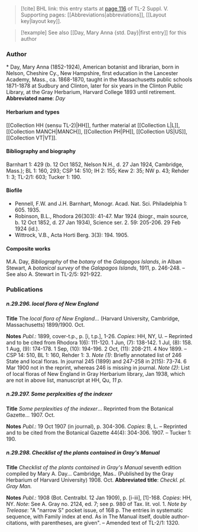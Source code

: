 > [!cite] BHL link: this entry starts at [page 116](https://www.biodiversitylibrary.org/page/33259162) of TL-2 Suppl. V.
> Supporting pages: [[Abbreviations|abbreviations]], [[Layout key|layout key]].

> [!example] See also [[Day, Mary Anna {std. Day}|first entry]] for this author

### Author

\* Day, Mary Anna (1852-1924), American botanist and librarian, born in Nelson, Cheshire Cy., New Hampshire, first education in the Lancester Academy, Mass., ca. 1868-1870, taught in the Massachusetts public schools 1871-1878 at Sudbury and Clinton, later for six years in the Clinton Public Library, at the Gray Herbarium, Harvard College 1893 until retirement. 
**Abbreviated name**: *Day*

#### Herbarium and types

[[Collection HH (sensu TL-2)|HH]], further material at [[Collection L|L]], [[Collection MANCH|MANCH]], [[Collection PH|PH]], [[Collection US|US]], [[Collection VT|VT]].

#### Bibliography and biography

Barnhart 1: 429 (b. 12 Oct 1852, Nelson N.H., d. 27 Jan 1924, Cambridge, Mass.); BL 1: 160, 293; CSP 14: 510; IH 2: 155; Kew 2: 35; NW p. 43; Rehder 1: 3; TL-2/1: 603; Tucker 1: 190.

#### Biofile

- Pennell, F.W. and J.H. Barnhart, Monogr. Acad. Nat. Sci. Philadelphia 1: 605. 1935.
- Robinson, B.L., Rhodora 26(303): 41-47. Mar 1924 (biogr., main source, b. 12 Oct 1852, d. 27 Jan 1934), Science ser. 2. 59: 205-206. 29 Feb 1924 (id.).
- Wittrock, V.B., Acta Horti Berg. 3(3): 194. 1905.

#### Composite works

M.A. Day, *Bibliography* of the *botany* of the *Galapagos Islands*, *in* Alban Stewart, A *botanical survey* of the *Galapagos Islands*, 1911, p. 246-248. – See also A. Stewart in TL-2/5: 921-922.

### Publications

##### n.29.296. local flora of New England

**Title**
The *local flora of New England*... (Harvard University, Cambridge, Massachusetts) 1899/1900. Oct.

**Notes**
*Publ*.: 1899, cover-t.p., p. \[i, t.p.\], 1-26. *Copies*: HH, NY, U. – Reprinted and to be cited from Rhodora 1(6): 111-120. 1 Jun, (7): 138-142. 1 Jul, (8): 158. 1 Aug, (9): 174-178. 1 Sep, (10): 194-196. 2 Oct, (11): 208-211. 4 Nov 1899. – CSP 14: 510, BL 1: 160, Rehder 1: 3.
*Note (1)*: Briefly annotated list of 246 State and local floras. In journal 245 (1899) and 247-258 in 2(15): 73-74. 6 Mar 1900 not in the reprint, whereas 246 is missing in journal.
*Note (2)*: List of local floras of New England in Gray Herbarium library, Jan 1938, which are not in above list, manuscript at HH, Qu, *11 p*.

##### n.29.297. Some perplexities of the indexer

**Title**
*Some perplexities of the indexer*... Reprinted from the Botanical Gazette... 1907. Oct.

**Notes**
*Publ*.: 19 Oct 1907 (in journal), p. 304-306. *Copies*: B, L. – Reprinted and to be cited from the Botanical Gazette 44(4): 304-306. 1907. – Tucker 1: 190.

##### n.29.298. Checklist of the plants contained in Gray's Manual

**Title**
*Checklist of the plants contained in Gray's Manual* seventh edition compiled by Mary A. Day... Cambridge, Mas.. (Published by the Gray Herbarium of Harvard University) 1908. Oct.
**Abbreviated title**: *Checkl. pl. Gray Man.*

**Notes**
*Publ*.: 1908 (Bot. Centralbl. 12 Jan 1909), p. \[i-iii\], \[1\]-168. *Copies*: HH, NY.
*Note*: See A. Gray no. 2124, ed. 7; see p. 980 of Tax. lit. vol. 1.
*Note by Trelease*: "A "narrow S" pocket issue, of 168 p. The entries in systematic sequence, with Family index at end. As in The Manual itself, double author-citations, with parentheses, are given". – Amended text of TL-2/1: 1320.

